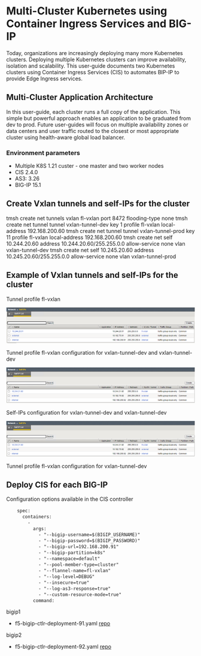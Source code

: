 # Multi-Cluster Kubernetes using Container Ingress Services and BIG-IP

Today, organizations are increasingly deploying many more Kubernetes clusters. Deploying multiple Kubernetes clusters can improve availability, isolation and scalability. This user-guide documents two Kubernetes clusters using Container Ingress Services (CIS) to automates BIP-IP to provide Edge Ingress services.   

## Multi-Cluster Application Architecture

In this user-guide, each cluster runs a full copy of the application. This simple but powerful approach enables an application to be graduated from dev to prod. Future user-guides will focus on multiple availability zones or data centers and user traffic routed to the closest or most appropriate cluster using health-aware global load balancer. 

### Environment parameters

* Multiple K8S 1.21 custer - one master and two worker nodes
* CIS 2.4.0
* AS3: 3.26
* BIG-IP 15.1

## Create Vxlan tunnels and self-IPs for the cluster

tmsh create net tunnels vxlan fl-vxlan port 8472 flooding-type none
tmsh create net tunnel tunnel vxlan-tunnel-dev key 1 profile fl-vxlan local-address 192.168.200.60
tmsh create net tunnel tunnel vxlan-tunnel-prod key 11 profile fl-vxlan local-address 192.168.200.60
tmsh create net self 10.244.20.60 address 10.244.20.60/255.255.0.0 allow-service none vlan vxlan-tunnel-dev
tmsh create net self 10.245.20.60 address 10.245.20.60/255.255.0.0 allow-service none vlan vxlan-tunnel-prod

## Example of Vxlan tunnels and self-IPs for the cluster

Tunnel profile fl-vxlan

![fl-vxlan](https://github.com/mdditt2000/kubernetes-1-20/blob/main/cis%202.4/ha-cluster/diagrams/2021-04-13_10-08-15.png)

Tunnel profile fl-vxlan configuration for vxlan-tunnel-dev and vxlan-tunnel-dev

![vxlan-tunnel](https://github.com/mdditt2000/kubernetes-1-20/blob/main/cis%202.4/ha-cluster/diagrams/2021-04-13_10-10-04.png)

Self-IPs configuration for vxlan-tunnel-dev and vxlan-tunnel-dev

![self-ip](https://github.com/mdditt2000/kubernetes-1-20/blob/main/cis%202.4/ha-cluster/diagrams/2021-04-13_10-10-04.png)


Tunnel profile fl-vxlan configuration for vxlan-tunnel-dev

## Deploy CIS for each BIG-IP

Configuration options available in the CIS controller
```
    spec: 
      containers: 
        - 
          args: 
            - "--bigip-username=$(BIGIP_USERNAME)"
            - "--bigip-password=$(BIGIP_PASSWORD)"
            - "--bigip-url=192.168.200.91"
            - "--bigip-partition=k8s"
            - "--namespace=default"
            - "--pool-member-type=cluster"
            - "--flannel-name=fl-vxlan"
            - "--log-level=DEBUG"
            - "--insecure=true"
            - "--log-as3-response=true"
            - "--custom-resource-mode=true"
          command: 
```

bigip1
* f5-bigip-ctlr-deployment-91.yaml [repo](https://github.com/mdditt2000/kubernetes-1-20/blob/main/cis%202.4/ha-cluster/big-ip-91/f5-bigip-ctlr-deployment-91.yaml)

bigip2
* f5-bigip-ctlr-deployment-92.yaml [repo](https://github.com/mdditt2000/kubernetes-1-20/blob/main/cis%202.4/ha-cluster/big-ip-92/f5-bigip-ctlr-deployment-92.yaml)